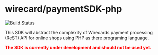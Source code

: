 # wirecard/paymentSDK-php

[![Build Status](https://travis-ci.org/wirecard/paymentSDK-php.svg?branch=master)](https://travis-ci.org/wirecard/paymentSDK-php)

This SDK will abstract the complexity of Wirecards payment processing (ReST) API for online shops using PHP as there programing language.

<b style="color: red">The SDK is currently under development and should not be used yet.</b>